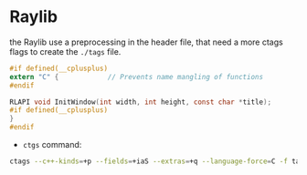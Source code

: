 # Raylib
the Raylib use a preprocessing in the header file, that need a more ctags flags to create the `./tags` file.

```c
#if defined(__cplusplus)
extern "C" {            // Prevents name mangling of functions
#endif

RLAPI void InitWindow(int width, int height, const char *title);
#if defined(__cplusplus)
}
#endif
```

- `ctgs` command:
```bash
ctags --c++-kinds=+p --fields=+iaS --extras=+q --language-force=C -f tags -R raylib.h
```
